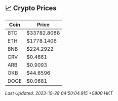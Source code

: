## 📈 Crypto Prices

| Coin | Price |
| ---- | ----- |
| BTC | $33782.8088 |
| ETH | $1778.1406 |
| BNB | $224.2922 |
| CRV | $0.4661 |
| ARB | $0.9093 |
| OKB | $44.6596 |
| DOGE | $0.0681 |

_Last Updated: 2023-10-28 04:50:04.915 +0800 HKT_